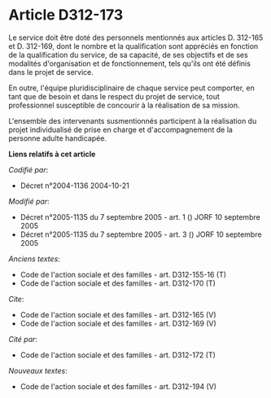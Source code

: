 # Article D312-173

Le service doit être doté des personnels mentionnés aux articles D. 312-165 et D. 312-169, dont le nombre et la qualification
sont appréciés en fonction de la qualification du service, de sa capacité, de ses objectifs et de ses modalités
d'organisation et de fonctionnement, tels qu'ils ont été définis dans le projet de service. 

En outre, l'équipe pluridisciplinaire de chaque service peut comporter, en tant que de besoin et dans le respect du projet de
service, tout professionnel susceptible de concourir à la réalisation de sa mission. 

L'ensemble des intervenants susmentionnés participent à la réalisation du projet individualisé de prise en charge et
d'accompagnement de la personne adulte handicapée.

**Liens relatifs à cet article**

_Codifié par_:

  - Décret n°2004-1136 2004-10-21

_Modifié par_:

  - Décret n°2005-1135 du 7 septembre 2005 - art. 1 () JORF 10 septembre 2005
  - Décret n°2005-1135 du 7 septembre 2005 - art. 3 () JORF 10 septembre 2005

_Anciens textes_:

  - Code de l'action sociale et des familles - art. D312-155-16 (T)
  - Code de l'action sociale et des familles - art. D312-170 (T)

_Cite_:

  - Code de l'action sociale et des familles - art. D312-165 (V)
  - Code de l'action sociale et des familles - art. D312-169 (V)

_Cité par_:

  - Code de l'action sociale et des familles - art. D312-172 (T)

_Nouveaux textes_:

  - Code de l'action sociale et des familles - art. D312-194 (V)
